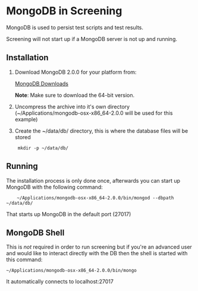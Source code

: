 <!-- <copyright>
 This file contains proprietary software owned by Motorola Mobility, Inc.<br/>
 No rights, expressed or implied, whatsoever to this software are provided by Motorola Mobility, Inc. hereunder.<br/>
 (c) Copyright 2011 Motorola Mobility, Inc.  All Rights Reserved.
 </copyright> -->
 
# MongoDB in Screening

MongoDB is used to persist test scripts and test results.

Screening will not start up if a MongoDB server is not up and running.

## Installation

1. Download MongoDB 2.0.0 for your platform from:

    [MongoDB Downloads](http://www.mongodb.org/downloads)

    **Note**: Make sure to download the 64-bit version.

2. Uncompress the archive into it's own directory (~/Applications/mongodb-osx-x86_64-2.0.0 will be used for this example)

3. Create the ~/data/db/ directory, this is where the database files will be stored

        mkdir -p ~/data/db/

## Running

The installation process is only done once, afterwards you can start up MongoDB with the following command:

        ~/Applications/mongodb-osx-x86_64-2.0.0/bin/mongod --dbpath ~/data/db/

That starts up MongoDB in the default port (27017)

## MongoDB Shell

This is *not* required in order to run screening but if you're an advanced user and would like to interact directly
with the DB then the shell is started with this command:

    ~/Applications/mongodb-osx-x86_64-2.0.0/bin/mongo

It automatically connects to localhost:27017
